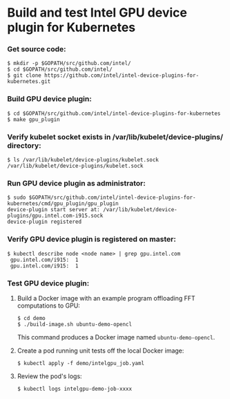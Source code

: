 # Build and test Intel GPU device plugin for Kubernetes

### Get source code:
```
$ mkdir -p $GOPATH/src/github.com/intel/
$ cd $GOPATH/src/github.com/intel/
$ git clone https://github.com/intel/intel-device-plugins-for-kubernetes.git
```

### Build GPU device plugin:
```
$ cd $GOPATH/src/github.com/intel/intel-device-plugins-for-kubernetes
$ make gpu_plugin
```

### Verify kubelet socket exists in /var/lib/kubelet/device-plugins/ directory:
```
$ ls /var/lib/kubelet/device-plugins/kubelet.sock
/var/lib/kubelet/device-plugins/kubelet.sock
```

### Run GPU device plugin as administrator:
```
$ sudo $GOPATH/src/github.com/intel/intel-device-plugins-for-kubernetes/cmd/gpu_plugin/gpu_plugin
device-plugin start server at: /var/lib/kubelet/device-plugins/gpu.intel.com-i915.sock
device-plugin registered
```

### Verify GPU device plugin is registered on master:
```
$ kubectl describe node <node name> | grep gpu.intel.com
 gpu.intel.com/i915:  1
 gpu.intel.com/i915:  1
```

### Test GPU device plugin:

1. Build a Docker image with an example program offloading FFT computations to GPU:
   ```
   $ cd demo
   $ ./build-image.sh ubuntu-demo-opencl
   ```

      This command produces a Docker image named `ubuntu-demo-opencl`.

2. Create a pod running unit tests off the local Docker image:
   ```
   $ kubectl apply -f demo/intelgpu_job.yaml
   ```

3. Review the pod's logs:
   ```
   $ kubectl logs intelgpu-demo-job-xxxx
   ```
